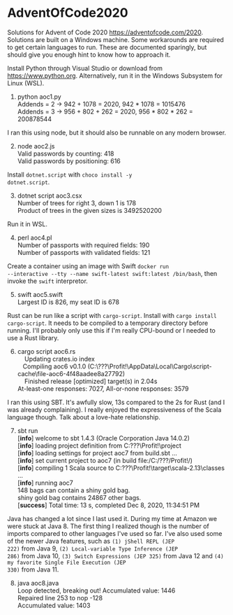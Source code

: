 # AdventOfCode2020
Solutions for Advent of Code 2020 https://adventofcode.com/2020. Solutions are built on a Windows machine.
Some workarounds are required to get certain languages to run. These are documented sparingly, but should
give you enough hint to know how to approach it.

Install Python through Visual Studio or download from https://www.python.org. Alternatively, run it in
the Windows Subsystem for Linux (WSL).

1. python aoc1.py  
Addends = 2 -> 942 + 1078 = 2020, 942 * 1078 = 1015476  
Addends = 3 -> 956 + 802 + 262 = 2020, 956 * 802 * 262 = 200878544

I ran this using node, but it should also be runnable on any modern browser.

2. node aoc2.js  
Valid passwords by counting: 418  
Valid passwords by positioning: 616

Install <code>dotnet.script</code> with <code>choco install -y dotnet.script</code>.

3. dotnet script aoc3.csx  
Number of trees for right 3, down 1 is 178  
Product of trees in the given sizes is 3492520200

Run it in WSL.

4. perl aoc4.pl  
Number of passports with required fields: 190  
Number of passports with validated fields: 121

Create a container using an image with Swift <code>docker run --interactive --tty --name swift-latest swift:latest /bin/bash</code>,
then invoke the <code>swift</code> interpretor.

5. swift aoc5.swift  
Largest ID is 826, my seat ID is 678  

Rust can be run like a script with <code>cargo-script</code>. Install with <code>cargo install cargo-script</code>.
It needs to be compiled to a temporary directory before running. I'll probably only use this if I'm really CPU-bound
or I needed to use a Rust library.

6. cargo script aoc6.rs  
&nbsp;&nbsp;&nbsp;&nbsp;Updating crates.io index  
&nbsp;&nbsp;&nbsp;Compiling aoc6 v0.1.0 (C:\\???\Profit!\AppData\Local\Cargo\script-cache\file-aoc6-4f48aadee8a27792)  
&nbsp;&nbsp;&nbsp;&nbsp;Finished release \[optimized\] target(s) in 2.04s  
At-least-one responses: 7027, All-or-none responses: 3579

I ran this using SBT. It's awfully slow, 13s compared to the 2s for Rust (and I was already complaining). I really enjoyed
the expressiveness of the Scala language though. Talk about a love-hate relationship.

7. sbt run  
[**info**] welcome to sbt 1.4.3 (Oracle Corporation Java 14.0.2)  
[**info**] loading project definition from C:\???\Profit!\project  
[**info**] loading settings for project aoc7 from build.sbt ...  
[**info**] set current project to aoc7 (in build file:/C:/???/Profit!/)  
[**info**] compiling 1 Scala source to C:\???\Profit!\target\scala-2.13\classes ...  
[**info**] running aoc7  
148 bags can contain a shiny gold bag.  
shiny gold bag contains 24867 other bags.  
[**success**] Total time: 13 s, completed Dec 8, 2020, 11:34:51 PM

Java has changed a lot since I last used it. During my time at Amazon we were stuck at Java 8. The first thing I realized
though is the number of imports compared to other languages I've used so far. I've also used some of the newer Java
features, such as <code>(1) jShell REPL (JEP 222)</code> from Java 9, <code>(2) Local-variable Type Inference
(JEP 286)</code> from Java 10, <code>(3) Switch Expressions (JEP 325)</code> from Java 12 and <code>(4) my favorite Single File
Execution (JEP 330)</code> from Java 11.

8. java aoc8.java  
Loop detected, breaking out! Accumulated value: 1446  
Repaired line 253 to nop -128  
Accumulated value: 1403  